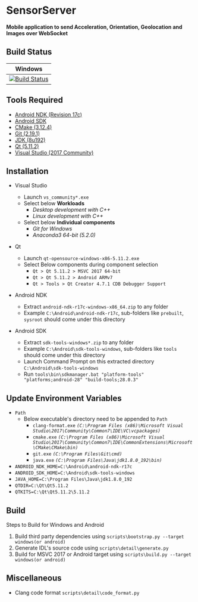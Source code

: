 # SensorServer

**Mobile application to send Acceleration, Orientation, Geolocation and Images over WebSocket**

## Build Status

| Windows                                             |
|-----------------------------------------------------|
| [![Build Status][appveyor_status]][appveyor_builds] |

[appveyor_status]: https://ci.appveyor.com/api/projects/status/37q13yfwywtts4m8?svg=true
[appveyor_builds]: https://ci.appveyor.com/project/shanmukhananda/sensorserver

## Tools Required

- [Android NDK (Revision 17c)](https://dl.google.com/android/repository/android-ndk-r17c-windows-x86_64.zip)
- [Android SDK](https://dl.google.com/dl/android/studio/install/3.2.1.0/android-studio-ide-181.5056338-windows.exe)
- [CMake (3.12.4)](https://cmake.org/files/v3.12/cmake-3.12.4-win64-x64.msi)
- [Git (2.19.1)](https://github.com/git-for-windows/git/releases/download/v2.19.1.windows.1/Git-2.19.1-64-bit.exe)
- [JDK (8u192)](http://download.oracle.com/otn-pub/java/jdk/8u192-b12/750e1c8617c5452694857ad95c3ee230/jdk-8u192-windows-x64.exe)
- [Qt (5.11.2)](http://download.qt.io/official_releases/qt/5.11/5.11.2/qt-opensource-windows-x86-5.11.2.exe)
- [Visual Studio (2017 Community)](https://visualstudio.microsoft.com/thank-you-downloading-visual-studio/?sku=Community)

## Installation

- Visual Studio
    - Launch `vs_community*.exe`
    - Select below **Workloads**
        - *Desktop development with C++*
        - *Linux development with C++*
    - Select below **Individual components**
        - *Git for Windows*
        - *Anaconda3 64-bit (5.2.0)*

- Qt
    - Launch `qt-opensource-windows-x86-5.11.2.exe`
    - Select Below components during component selection
        - `Qt > Qt 5.11.2 > MSVC 2017 64-bit`
        - `Qt > Qt 5.11.2 > Android ARMv7`
        - `Qt > Tools > Qt Creator 4.7.1 CDB Debugger Support`

- Android NDK
    - Extract `android-ndk-r17c-windows-x86_64.zip` to any folder
    - Example `C:\Android\android-ndk-r17c`, sub-folders like `prebuilt`, `sysroot` should come under this directory

- Android SDK
    - Extract `sdk-tools-windows*.zip` to any folder
    - Example `C:\Android\sdk-tools-windows`, sub-folders like `tools` should come under this directory
    - Launch Command Prompt on this extracted directory `C:\Android\sdk-tools-windows`
    - Run `tools\bin\sdkmanager.bat "platform-tools" "platforms;android-28" "build-tools;28.0.3"`

## Update Environment Variables

- `Path`
    - Below executable's directory need to be appended to `Path`
        - `clang-format.exe` *`(C:\Program Files (x86)\Microsoft Visual Studio\2017\Community\Common7\IDE\VC\vcpackages)`*
        - `cmake.exe` *`(C:\Program Files (x86)\Microsoft Visual Studio\2017\Community\Common7\IDE\CommonExtensions\Microsoft\CMake\CMake\bin)`*
        - `git.exe` *`(C:\Program Files\Git\cmd)`*
        - `java.exe` *`(C:\Program Files\Java\jdk1.8.0_192\bin)`*
- `ANDROID_NDK_HOME=C:\Android\android-ndk-r17c`
- `ANDROID_SDK_HOME=C:\Android\sdk-tools-windows`
- `JAVA_HOME=C:\Program Files\Java\jdk1.8.0_192`
- `QTDIR=C:\Qt\Qt5.11.2`
- `QTKITS=C:\Qt\Qt5.11.2\5.11.2`

## Build

Steps to Build for Windows and Android

1. Build third party dependencies using `scripts\bootstrap.py --target windows(or android)`
2. Generate IDL's source code using `scripts\detail\generate.py`
3. Build for MSVC 2017 or Android target using `scripts\build.py --target windows(or android)`

## Miscellaneous

- Clang code format `scripts\detail\code_format.py`
